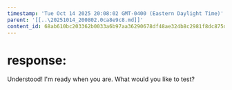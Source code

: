 ```yaml
---
timestamp: 'Tue Oct 14 2025 20:08:02 GMT-0400 (Eastern Daylight Time)'
parent: '[[..\20251014_200802.0ca8e9c8.md]]'
content_id: 68ab610bc203362b0033a6b97aa36290678df48ae324b8c2981f8dc875df9231
---
```


# response:

Understood! I'm ready when you are. What would you like to test?
